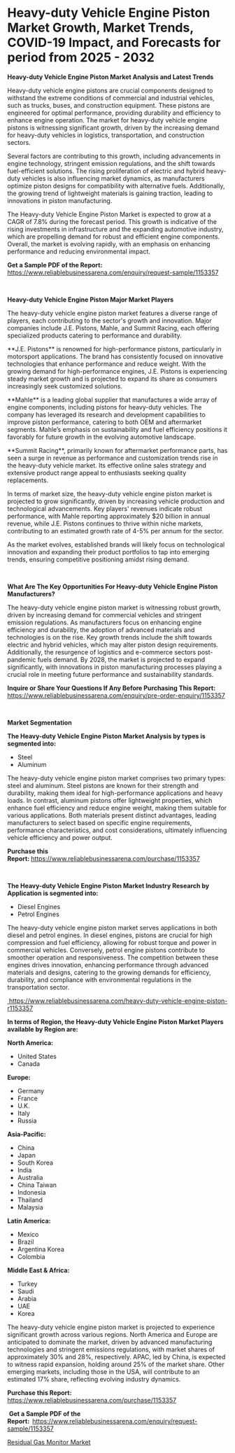 <p><h1>Heavy-duty Vehicle Engine Piston Market Growth, Market Trends, COVID-19 Impact, and Forecasts for period from 2025 - 2032</h1></p><p><strong>Heavy-duty Vehicle Engine Piston Market Analysis and Latest Trends</strong></p>
<p><p>Heavy-duty vehicle engine pistons are crucial components designed to withstand the extreme conditions of commercial and industrial vehicles, such as trucks, buses, and construction equipment. These pistons are engineered for optimal performance, providing durability and efficiency to enhance engine operation. The market for heavy-duty vehicle engine pistons is witnessing significant growth, driven by the increasing demand for heavy-duty vehicles in logistics, transportation, and construction sectors.</p><p>Several factors are contributing to this growth, including advancements in engine technology, stringent emission regulations, and the shift towards fuel-efficient solutions. The rising proliferation of electric and hybrid heavy-duty vehicles is also influencing market dynamics, as manufacturers optimize piston designs for compatibility with alternative fuels. Additionally, the growing trend of lightweight materials is gaining traction, leading to innovations in piston manufacturing.</p><p>The Heavy-duty Vehicle Engine Piston Market is expected to grow at a CAGR of 7.8% during the forecast period. This growth is indicative of the rising investments in infrastructure and the expanding automotive industry, which are propelling demand for robust and efficient engine components. Overall, the market is evolving rapidly, with an emphasis on enhancing performance and reducing environmental impact.</p></p>
<p><strong>Get a Sample PDF of the Report:&nbsp;</strong> <a href="https://www.reliablebusinessarena.com/enquiry/request-sample/1153357?utm_campaign=3272&utm_medium=2&utm_source=Github&utm_content=ia&utm_term=12042025&utm_id=heavy-duty-vehicle-engine-piston">https://www.reliablebusinessarena.com/enquiry/request-sample/1153357</a></p>
<p>&nbsp;</p>
<p><strong>Heavy-duty Vehicle Engine Piston Major Market Players</strong></p>
<p><p>The heavy-duty vehicle engine piston market features a diverse range of players, each contributing to the sector's growth and innovation. Major companies include J.E. Pistons, Mahle, and Summit Racing, each offering specialized products catering to performance and durability.</p><p>**J.E. Pistons** is renowned for high-performance pistons, particularly in motorsport applications. The brand has consistently focused on innovative technologies that enhance performance and reduce weight. With the growing demand for high-performance engines, J.E. Pistons is experiencing steady market growth and is projected to expand its share as consumers increasingly seek customized solutions.</p><p>**Mahle** is a leading global supplier that manufactures a wide array of engine components, including pistons for heavy-duty vehicles. The company has leveraged its research and development capabilities to improve piston performance, catering to both OEM and aftermarket segments. Mahle’s emphasis on sustainability and fuel efficiency positions it favorably for future growth in the evolving automotive landscape.</p><p>**Summit Racing**, primarily known for aftermarket performance parts, has seen a surge in revenue as performance and customization trends rise in the heavy-duty vehicle market. Its effective online sales strategy and extensive product range appeal to enthusiasts seeking quality replacements.</p><p>In terms of market size, the heavy-duty vehicle engine piston market is projected to grow significantly, driven by increasing vehicle production and technological advancements. Key players' revenues indicate robust performance, with Mahle reporting approximately $20 billion in annual revenue, while J.E. Pistons continues to thrive within niche markets, contributing to an estimated growth rate of 4-5% per annum for the sector.</p><p>As the market evolves, established brands will likely focus on technological innovation and expanding their product portfolios to tap into emerging trends, ensuring competitive positioning amidst rising demand.</p></p>
<p>&nbsp;</p>
<p><strong>What Are The Key Opportunities For Heavy-duty Vehicle Engine Piston Manufacturers?</strong></p>
<p><p>The heavy-duty vehicle engine piston market is witnessing robust growth, driven by increasing demand for commercial vehicles and stringent emission regulations. As manufacturers focus on enhancing engine efficiency and durability, the adoption of advanced materials and technologies is on the rise. Key growth trends include the shift towards electric and hybrid vehicles, which may alter piston design requirements. Additionally, the resurgence of logistics and e-commerce sectors post-pandemic fuels demand. By 2028, the market is projected to expand significantly, with innovations in piston manufacturing processes playing a crucial role in meeting future performance and sustainability standards.</p></p>
<p><strong>Inquire or Share Your Questions If Any Before Purchasing This Report:</strong> <a href="https://www.reliablebusinessarena.com/enquiry/pre-order-enquiry/1153357?utm_campaign=3272&utm_medium=2&utm_source=Github&utm_content=ia&utm_term=12042025&utm_id=heavy-duty-vehicle-engine-piston">https://www.reliablebusinessarena.com/enquiry/pre-order-enquiry/1153357</a></p>
<p>&nbsp;</p>
<p><strong>Market Segmentation</strong></p>
<p><strong>The Heavy-duty Vehicle Engine Piston Market Analysis by types is segmented into:</strong></p>
<p><ul><li>Steel</li><li>Aluminum</li></ul></p>
<p><p>The heavy-duty vehicle engine piston market comprises two primary types: steel and aluminum. Steel pistons are known for their strength and durability, making them ideal for high-performance applications and heavy loads. In contrast, aluminum pistons offer lightweight properties, which enhance fuel efficiency and reduce engine weight, making them suitable for various applications. Both materials present distinct advantages, leading manufacturers to select based on specific engine requirements, performance characteristics, and cost considerations, ultimately influencing vehicle efficiency and power output.</p></p>
<p><strong>Purchase this Report:&nbsp;</strong><a href="https://www.reliablebusinessarena.com/purchase/1153357?utm_campaign=3272&utm_medium=2&utm_source=Github&utm_content=ia&utm_term=12042025&utm_id=heavy-duty-vehicle-engine-piston">https://www.reliablebusinessarena.com/purchase/1153357</a></p>
<p>&nbsp;</p>
<p><strong>The Heavy-duty Vehicle Engine Piston Market Industry Research by Application is segmented into:</strong></p>
<p><ul><li>Diesel Engines</li><li>Petrol Engines</li></ul></p>
<p><p>The heavy-duty vehicle engine piston market serves applications in both diesel and petrol engines. In diesel engines, pistons are crucial for high compression and fuel efficiency, allowing for robust torque and power in commercial vehicles. Conversely, petrol engine pistons contribute to smoother operation and responsiveness. The competition between these engines drives innovation, enhancing performance through advanced materials and designs, catering to the growing demands for efficiency, durability, and compliance with environmental regulations in the transportation sector.</p></p>
<p><a href="https://www.reliablebusinessarena.com/heavy-duty-vehicle-engine-piston-r1153357?utm_campaign=3272&utm_medium=2&utm_source=Github&utm_content=ia&utm_term=12042025&utm_id=heavy-duty-vehicle-engine-piston">&nbsp;https://www.reliablebusinessarena.com/heavy-duty-vehicle-engine-piston-r1153357</a></p>
<p><strong>In terms of Region, the Heavy-duty Vehicle Engine Piston Market Players available by Region are:</strong></p>
<p>
    <p> <strong> North America: </strong>
        <ul>
            <li>United States</li>
            <li>Canada</li>
        </ul>
        </p> 
    <p> <strong> Europe: </strong>
        <ul>
            <li>Germany</li>
            <li>France</li>
            <li>U.K.</li>
            <li>Italy</li>
            <li>Russia</li>
        </ul>
        </p> 
    <p> <strong> Asia-Pacific: </strong>
        <ul>
            <li>China</li>
            <li>Japan</li>
            <li>South Korea</li>
            <li>India</li>
            <li>Australia</li>
            <li>China Taiwan</li>
            <li>Indonesia</li>
            <li>Thailand</li>
            <li>Malaysia</li>
        </ul>
        </p> 
    <p> <strong> Latin America: </strong>
        <ul>
            <li>Mexico</li>
            <li>Brazil</li>
            <li>Argentina Korea</li>
            <li>Colombia</li>
        </ul>
        </p> 
    <p> <strong> Middle East & Africa: </strong>
        <ul>
            <li>Turkey</li>
            <li>Saudi</li>
            <li>Arabia</li>
            <li>UAE</li>
            <li>Korea</li>
        </ul>
    </p>
    </p>
<p><p>The heavy-duty vehicle engine piston market is projected to experience significant growth across various regions. North America and Europe are anticipated to dominate the market, driven by advanced manufacturing technologies and stringent emissions regulations, with market shares of approximately 30% and 28%, respectively. APAC, led by China, is expected to witness rapid expansion, holding around 25% of the market share. Other emerging markets, including those in the USA, will contribute to an estimated 17% share, reflecting evolving industry dynamics.</p></p>
<p><strong>Purchase this Report: </strong><a href="https://www.reliablebusinessarena.com/purchase/1153357?utm_campaign=3272&utm_medium=2&utm_source=Github&utm_content=ia&utm_term=12042025&utm_id=heavy-duty-vehicle-engine-piston">https://www.reliablebusinessarena.com/purchase/1153357</a></p>
<p>&nbsp;<strong>Get a Sample PDF of the Report:&nbsp;&nbsp;</strong><a href="https://www.reliablebusinessarena.com/enquiry/request-sample/1153357?utm_campaign=3272&utm_medium=2&utm_source=Github&utm_content=ia&utm_term=12042025&utm_id=heavy-duty-vehicle-engine-piston">https://www.reliablebusinessarena.com/enquiry/request-sample/1153357</a></p>
<p><strong></strong></p>
<p><p><a href="https://github.com/huelarnzeba29/Market-Research-Report-List-1/blob/main/residual-gas-monitor-market.md?utm_campaign=3272&utm_medium=2&utm_source=Github&utm_content=ia&utm_term=12042025&utm_id=heavy-duty-vehicle-engine-piston">Residual Gas Monitor Market</a></p></p>